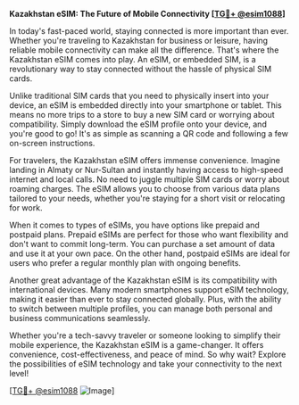 **Kazakhstan eSIM: The Future of Mobile Connectivity [[TG💪+ @esim1088](https://t.me/s/esim1088)]**

In today's fast-paced world, staying connected is more important than ever. Whether you're traveling to Kazakhstan for business or leisure, having reliable mobile connectivity can make all the difference. That's where the Kazakhstan eSIM comes into play. An eSIM, or embedded SIM, is a revolutionary way to stay connected without the hassle of physical SIM cards. 

Unlike traditional SIM cards that you need to physically insert into your device, an eSIM is embedded directly into your smartphone or tablet. This means no more trips to a store to buy a new SIM card or worrying about compatibility. Simply download the eSIM profile onto your device, and you're good to go! It's as simple as scanning a QR code and following a few on-screen instructions.

For travelers, the Kazakhstan eSIM offers immense convenience. Imagine landing in Almaty or Nur-Sultan and instantly having access to high-speed internet and local calls. No need to juggle multiple SIM cards or worry about roaming charges. The eSIM allows you to choose from various data plans tailored to your needs, whether you're staying for a short visit or relocating for work.

When it comes to types of eSIMs, you have options like prepaid and postpaid plans. Prepaid eSIMs are perfect for those who want flexibility and don't want to commit long-term. You can purchase a set amount of data and use it at your own pace. On the other hand, postpaid eSIMs are ideal for users who prefer a regular monthly plan with ongoing benefits.

Another great advantage of the Kazakhstan eSIM is its compatibility with international devices. Many modern smartphones support eSIM technology, making it easier than ever to stay connected globally. Plus, with the ability to switch between multiple profiles, you can manage both personal and business communications seamlessly.

Whether you're a tech-savvy traveler or someone looking to simplify their mobile experience, the Kazakhstan eSIM is a game-changer. It offers convenience, cost-effectiveness, and peace of mind. So why wait? Explore the possibilities of eSIM technology and take your connectivity to the next level!

[[TG💪+ @esim1088](https://t.me/s/esim1088) ![Image](https://i.postimg.cc/Y0z9fWf4/image.png)]
